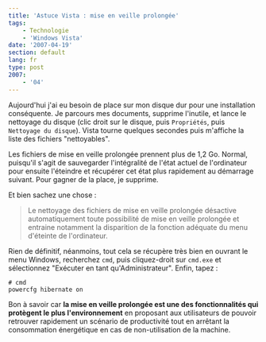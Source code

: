 ```yaml
---
title: 'Astuce Vista : mise en veille prolongée'
tags:
    - Technologie
    - 'Windows Vista'
date: '2007-04-19'
section: default
lang: fr
type: post
2007:
    - '04'
---
```


Aujourd'hui j'ai eu besoin de place sur mon disque dur pour une installation conséquente. Je parcours mes documents, supprime l'inutile, et lance le nettoyage du disque (clic droit sur le disque, puis `Propriétés`, puis `Nettoyage du disque`). Vista tourne quelques secondes puis m'affiche la liste des fichiers "nettoyables".

Les fichiers de mise en veille prolongée prennent plus de 1,2 Go. Normal, puisqu'il s'agit de sauvegarder l'intégralité de l'état actuel de l'ordinateur pour ensuite l'éteindre et récupérer cet état plus rapidement au démarrage suivant. Pour gagner de la place, je supprime.

Et bien sachez une chose&nbsp;: 

> Le nettoyage des fichiers de mise en veille prolongée désactive automatiquement toute possibilité de mise en veille prolongée et entraine notamment la disparition de la fonction adéquate du menu d'éteinte de l'ordinateur.

Rien de définitif, néanmoins, tout cela se récupère très bien en ouvrant le menu Windows, recherchez `cmd`, puis cliquez-droit sur `cmd.exe` et sélectionnez "Exécuter en tant qu'Administrateur". Enfin, tapez :

```
# cmd
powercfg hibernate on
```

Bon à savoir car **la mise en veille prolongée est une des fonctionnalités qui protègent le plus l'environnement** en proposant aux utilisateurs de pouvoir retrouver rapidement un scénario de productivité tout en arrêtant la consommation énergétique en cas de non-utilisation de la machine.